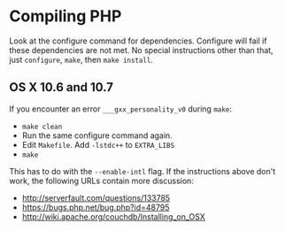 Compiling PHP
=============

Look at the configure command for dependencies. Configure will fail if these
dependencies are not met. No special instructions other than that, just 
`configure`, `make`, then `make install`.

OS X 10.6 and 10.7
------------------

If you encounter an error `___gxx_personality_v0` during `make`:

  * `make clean`
  * Run the same configure command again.
  * Edit `Makefile`. Add `-lstdc++` to `EXTRA_LIBS`
  * `make`

This has to do with the `--enable-intl` flag. If the instructions above don't
work, the following URLs contain more discussion:

  * http://serverfault.com/questions/133785
  * https://bugs.php.net/bug.php?id=48795
  * http://wiki.apache.org/couchdb/Installing_on_OSX

